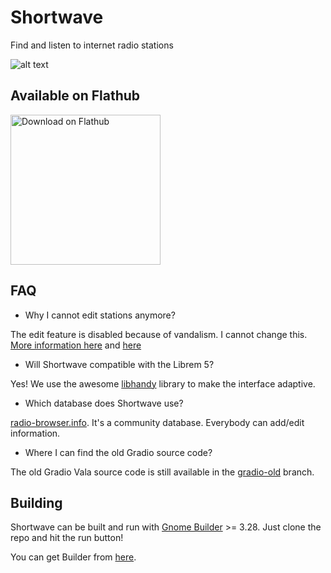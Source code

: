 # Shortwave
Find and listen to internet radio stations

![alt text](https://gitlab.gnome.org/World/Shortwave/raw/master/data/icons/hicolor/scalable/apps/de.haeckerfelix.Shortwave.svg "Logo")

## Available on Flathub
<a href='https://flathub.org/apps/details/de.haeckerfelix.gradio'><img width='240' alt='Download on Flathub' src='https://flathub.org/assets/badges/flathub-badge-en.png'/></a>

## FAQ
- Why I cannot edit stations anymore?

The edit feature is disabled because of vandalism. I cannot change this. [More information here](http://www.radio-browser.info/gui/#/) and [here](https://github.com/segler-alex/radiobrowser-api/issues/39)

- Will Shortwave compatible with the Librem 5?

Yes! We use the awesome [libhandy](https://source.puri.sm/Librem5/libhandy) library to make the interface adaptive.

- Which database does Shortwave use?

[radio-browser.info](http://www.radio-browser.info/gui/#/). It's a community database. Everybody can add/edit information.

- Where I can find the old Gradio source code?

The old Gradio Vala source code is still available in the [gradio-old](https://gitlab.gnome.org/World/Shortwave/tree/gradio-old) branch. 

## Building
Shortwave can be built and run with [Gnome Builder](https://wiki.gnome.org/Apps/Builder) >= 3.28.
Just clone the repo and hit the run button!

You can get Builder from [here](https://wiki.gnome.org/Apps/Builder/Downloads).

